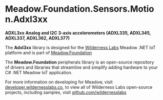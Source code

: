 # Meadow.Foundation.Sensors.Motion.Adxl3xx

**ADXL3xx Analog and I2C 3-axis accelerometers (ADXL335, ADXL345, ADXL337, ADXL362, ADXL377)**

The **Adxl3xx** library is designed for the [Wilderness Labs](www.wildernesslabs.co) Meadow .NET IoT platform and is part of [Meadow.Foundation](https://developer.wildernesslabs.co/Meadow/Meadow.Foundation/)

The **Meadow.Foundation** peripherals library is an open-source repository of drivers and libraries that streamline and simplify adding hardware to your C# .NET Meadow IoT application.

For more information on developing for Meadow, visit [developer.wildernesslabs.co](http://developer.wildernesslabs.co/), to view all of Wilderness Labs open-source projects, including samples, visit [github.com/wildernesslabs](https://github.com/wildernesslabs/)

